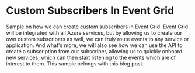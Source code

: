 # Custom Subscribers In Event Grid
Sample on how we can create custom subscribers in Event Grid. Event Grid will be integrated with all Azure services, but by allowing us to create our own custom subscribers as well, we can truly route events to any service or application. And what's more, we will also see how we can use the API  to create a subscription from our subscriber, allowing us to quickly onboard new services, which can then start listening to the events which are of interest to them. This sample belongs with this blog post.  
